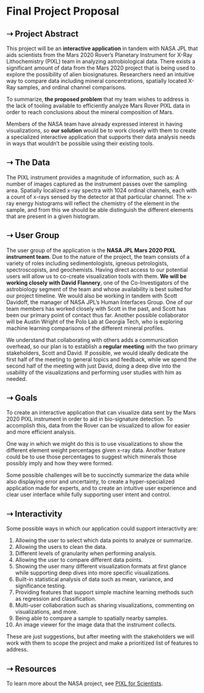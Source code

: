 # Final Project Proposal

## ➝ Project Abstract

This project will be an **interactive application** in tandem with NASA JPL that aids scientists from the Mars 2020 Rover’s Planetary Instrument for X-Ray Lithochemistry (PIXL) team in analyzing astrobiological data. There exists a significant amount of data from the Mars 2020 project that is being used to explore the possibility of alien biosignatures. Researchers need an intuitive way to compare data including mineral concentrations, spatially located X-Ray samples, and ordinal channel comparisons.

To summarize, **the proposed problem** that my team wishes to address is the lack of tooling available to efficiently analyze Mars Rover PIXL data in order to reach conclusions about the mineral composition of Mars.

Members of the NASA team have already expressed interest in having visualizations, so **our solution** would be to work closely with them to create a specialized interactive application that supports their data analysis needs in ways that wouldn’t be possible using their existing tools.

## ➝ The Data

The PIXL instrument provides a magnitude of information, such as:
A number of images captured as the instrument passes over the sampling area.
Spatially localized x-ray spectra with 1024 ordinal channels, each with a count of x-rays sensed by the detector at that particular channel.
The x-ray energy histograms will reflect the chemistry of the element in the sample, and from this we should be able distinguish the different elements that are present in a given histogram.

## ➝ User Group

The user group of the application is the **NASA JPL Mars 2020 PIXL instrument team**. Due to the nature of the project, the team consists of a variety of roles including sedimentologists, igneous petrologists, spectroscopists, and geochemists. Having direct access to our potential users will allow us to co-create visualization tools with them. **We will be working closely with David Flannery**, one of the Co-Investigators of the astrobiology segment of the team and whose availability is best suited for our project timeline. We would also be working in tandem with Scott Davidoff, the manager of NASA JPL’s Human Interfaces Group. One of our team members has worked closely with Scott in the past, and Scott has been our primary point of contact thus far. Another possible collaborator will be Austin Wright of the Polo Lab at Georgia Tech, who is exploring machine learning comparisons of the different mineral profiles.

We understand that collaborating with others adds a communication overhead, so our plan is to establish a **regular meeting** with the two primary stakeholders, Scott and David. If possible, we would ideally dedicate the first half of the meeting to general topics and feedback, while we spend the second half of the meeting with just David, doing a deep dive into the usability of the visualizations and performing user studies with him as needed.

## ➝ Goals

To create an interactive application that can visualize data sent by the Mars 2020 PIXL instrument in order to aid in bio-signature detection. To accomplish this, data from the Rover can be visualized to allow for easier and more efficient analysis.

One way in which we might do this is to use visualizations to show the different element weight percentages given x-ray data. Another feature could be to use those percentages to suggest which minerals those possibly imply and how they were formed.

Some possible challenges will be to succinctly summarize the data while also displaying error and uncertainty, to create a hyper-specialized application made for experts, and to create an intuitive user experience and clear user interface while fully supporting user intent and control.

## ➝ Interactivity

Some possible ways in which our application could support interactivity are:

1. Allowing the user to select which data points to analyze or summarize.
1. Allowing the users to clean the data.
1. Different levels of granularity when performing analysis.
1. Allowing the user to compare different data points.
1. Showing the user many different visualization formats at first glance while supporting deep dives into more specific visualizations.
1. Built-in statistical analysis of data such as mean, variance, and significance testing.
1. Providing features that support simple machine learning methods such as regression and classification.
1. Multi-user collaboration such as sharing visualizations, commenting on visualizations, and more.
1. Being able to compare a sample to spatially nearby samples.
1. An image viewer for the image data that the instrument collects.

These are just suggestions, but after meeting with the stakeholders we will work with them to scope the project and make a prioritized list of features to address.

## ➝ Resources

To learn more about the NASA project, see [PIXL for Scientists](https://mars.nasa.gov/mars2020/spacecraft/instruments/pixl/for-scientists/).
